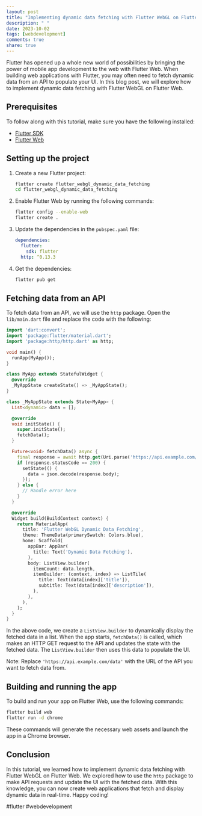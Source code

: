 ```yaml
---
layout: post
title: "Implementing dynamic data fetching with Flutter WebGL on Flutter Web"
description: " "
date: 2023-10-02
tags: [webdevelopment]
comments: true
share: true
---
```


Flutter has opened up a whole new world of possibilities by bringing the power of mobile app development to the web with Flutter Web. When building web applications with Flutter, you may often need to fetch dynamic data from an API to populate your UI. In this blog post, we will explore how to implement dynamic data fetching with Flutter WebGL on Flutter Web.

## Prerequisites
To follow along with this tutorial, make sure you have the following installed:
- [Flutter SDK](https://flutter.dev/docs/get-started/install)
- [Flutter Web](https://flutter.dev/web)

## Setting up the project
1. Create a new Flutter project:
   ```sh
   flutter create flutter_webgl_dynamic_data_fetching
   cd flutter_webgl_dynamic_data_fetching
   ```

2. Enable Flutter Web by running the following commands:
   ```sh
   flutter config --enable-web
   flutter create .
   ```

3. Update the dependencies in the `pubspec.yaml` file:
   ```yaml
   dependencies:
     flutter:
       sdk: flutter
     http: ^0.13.3
   ```

4. Get the dependencies:
   ```sh
   flutter pub get
   ```

## Fetching data from an API
To fetch data from an API, we will use the `http` package. Open the `lib/main.dart` file and replace the code with the following:

```dart
import 'dart:convert';
import 'package:flutter/material.dart';
import 'package:http/http.dart' as http;

void main() {
  runApp(MyApp());
}

class MyApp extends StatefulWidget {
  @override
  _MyAppState createState() => _MyAppState();
}

class _MyAppState extends State<MyApp> {
  List<dynamic> data = [];

  @override
  void initState() {
    super.initState();
    fetchData();
  }

  Future<void> fetchData() async {
    final response = await http.get(Uri.parse('https://api.example.com/data'));
    if (response.statusCode == 200) {
      setState(() {
        data = json.decode(response.body);
      });
    } else {
      // Handle error here
    }
  }

  @override
  Widget build(BuildContext context) {
    return MaterialApp(
      title: 'Flutter WebGL Dynamic Data Fetching',
      theme: ThemeData(primarySwatch: Colors.blue),
      home: Scaffold(
        appBar: AppBar(
          title: Text('Dynamic Data Fetching'),
        ),
        body: ListView.builder(
          itemCount: data.length,
          itemBuilder: (context, index) => ListTile(
            title: Text(data[index]['title']),
            subtitle: Text(data[index]['description']),
          ),
        ),
      ),
    );
  }
}
```

In the above code, we create a `ListView.builder` to dynamically display the fetched data in a list. When the app starts, `fetchData()` is called, which makes an HTTP GET request to the API and updates the state with the fetched data. The `ListView.builder` then uses this data to populate the UI.

Note: Replace `'https://api.example.com/data'` with the URL of the API you want to fetch data from.

## Building and running the app
To build and run your app on Flutter Web, use the following commands:

```sh
flutter build web
flutter run -d chrome
```

These commands will generate the necessary web assets and launch the app in a Chrome browser.

## Conclusion
In this tutorial, we learned how to implement dynamic data fetching with Flutter WebGL on Flutter Web. We explored how to use the `http` package to make API requests and update the UI with the fetched data. With this knowledge, you can now create web applications that fetch and display dynamic data in real-time. Happy coding!

#flutter #webdevelopment